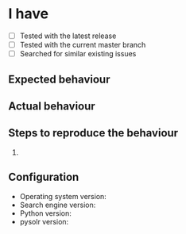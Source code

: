# I have
* [ ] Tested with the latest release
* [ ] Tested with the current master branch
* [ ] Searched for similar existing issues

## Expected behaviour

## Actual behaviour

## Steps to reproduce the behaviour

1.

## Configuration

* Operating system version:
* Search engine version:
* Python version:
* pysolr version:
